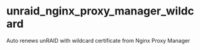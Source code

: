 # unraid_nginx_proxy_manager_wildcard
Auto renews unRAID with wildcard certificate from Nginx Proxy Manager
